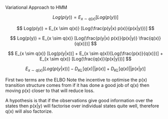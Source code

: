 Variational Approach to HMM

$$
Log(p(y)) = E_{x \sim q(x)} [Log(p(y))]
$$

$$
Log(p(y)) = E_{x \sim q(x)} [Log(\frac{p(y|x) p(x)}{p(x|y)})]
$$

$$
Log(p(y)) = E_{x \sim q(x)} [Log(\frac{p(y|x) p(x)}{p(x|y)} \frac{q(x)}{q(x)})]
$$

$$
E_{x \sim q(x)} [Log(p(y|x))] + E_{x \sim q(x)}[Log(\frac{p(x)}{q(x)})] + E_{x \sim q(x)} [Log(\frac{q(x)}{p(x|y)})]
$$

$$
E_{x \sim q(x)} [Log(p(y|x))] - D_{KL}[q(x)||p(x)] + D_{KL}[q(x)||p(x|y)]
$$


First two terms are the ELBO
Note the incentive to optimise the p(x) transition structure comes from if it has done a good job of q(x) then moving p(x) closer to that will reduce loss.

A hypothesis is that if the observations give good information over the states then p(x|y) will factorise over individual states quite well, therefore q(x) will also factorize.
